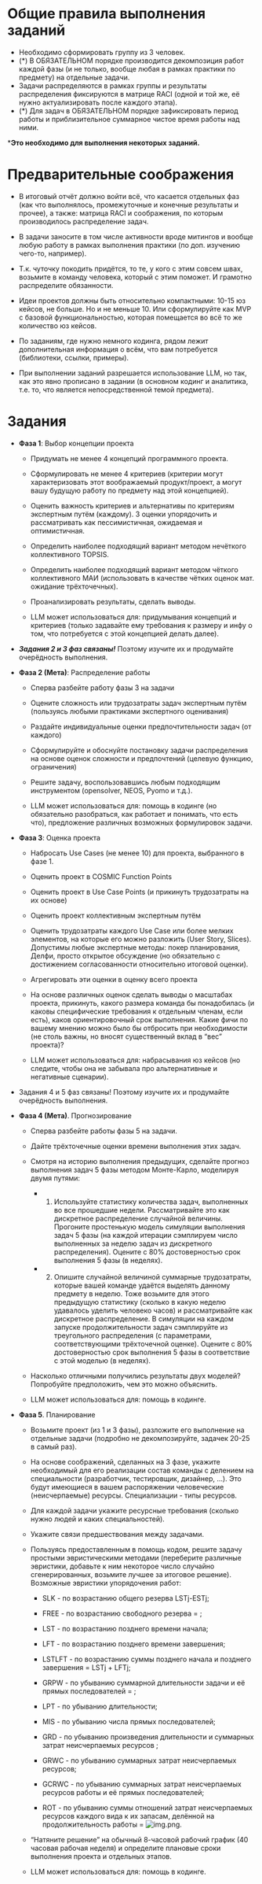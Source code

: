 # Общие правила выполнения заданий

- Необходимо сформировать группу из 3 человек.
- (*) В ОБЯЗАТЕЛЬНОМ порядке производится декомпозиция работ каждой фазы (и не только, вообще любая в рамках практики по предмету) на отдельные задачи.
- Задачи распределяются в рамках группы и результаты распределения фиксируются в матрице RACI (одной и той же, её нужно актуализировать после каждого этапа).
- (*) Для задач в ОБЯЗАТЕЛЬНОМ порядке зафиксировать период работы и приблизительное суммарное чистое время работы над ними.

***Это необходимо для выполнения некоторых заданий.**
# Предварительные соображения
- В итоговый отчёт должно войти всё, что касается отдельных фаз (как что выполнялось, промежуточные и конечные результаты и прочее), а также: матрица RACI и соображения, по которым производилось распределение задач.

- В задачи заносите в том числе активности вроде митингов и вообще любую работу в рамках выполнения практики (по доп. изучению чего-то, например).

- Т.к. чуточку покодить придётся, то те, у кого с этим совсем швах, возьмите в команду человека, который с этим поможет. И грамотно распределите обязанности.

- Идеи проектов должны быть относительно компактными: 10-15 юз кейсов, не больше. Но и не меньше 10. Или сформулируйте как MVP с базовой функциональностью, которая помещается во всё то же количество юз кейсов.

- По заданиям, где нужно немного кодинга, рядом лежит дополнительная информация о всём, что вам потребуется (библиотеки, ссылки, примеры).

- При выполнении заданий разрешается использование LLM, но так, как это явно прописано в задании (в основном кодинг и аналитика, т.е. то, что является непосредственной темой предмета).
# Задания
- **Фаза 1**: Выбор концепции проекта
  - Придумать не менее 4 концепций программного проекта.
  
  - Сформулировать не менее 4 критериев (критерии могут характеризовать этот воображаемый продукт/проект, а могут вашу будущую работу по предмету над этой концепцией).
  
  - Оценить важность критериев и альтернативы по критериям экспертным путём (каждому). 3 оценки упорядочить и рассматривать как пессимистичная, ожидаемая и оптимистичная.
  
  - Определить наиболее подходящий вариант методом нечёткого коллективного TOPSIS.
  
  - Определить наиболее подходящий вариант методом чёткого коллективного МАИ (использовать в качестве чётких оценок мат. ожидание трёхточечных).
  
  - Проанализировать результаты, сделать выводы.
  
  - LLM может использоваться для: придумывания концепций и критериев  (только задавайте ему требования к размеру и инфу о том, что потребуется с этой концепцией делать далее).
  
- ***Задания 2 и 3 фаз связаны!*** Поэтому изучите их и продумайте очерёдность выполнения.

- **Фаза 2 (Мета)**: Распределение работы

  - Сперва разбейте работу фазы 3 на задачи
  
  - Оцените сложность или трудозатраты задач экспертным путём (пользуясь любыми практиками экспертного оценивания)
  
  - Раздайте индивидуальные оценки предпочтительности задач (от каждого)
  
  - Сформулируйте и обоснуйте постановку задачи распределения на основе оценок сложности и предпочтений (целевую функцию, ограничения)
  
  - Решите задачу, воспользовавшись любым подходящим инструментом (opensolver, NEOS, Pyomo и т.д.).
  
  - LLM может использоваться для: помощь в кодинге (но обязательно разобраться, как работает и понимать, что есть что), предложение различных возможных формулировок задачи.
  
- **Фаза 3**: Оценка проекта

  - Набросать Use Cases (не менее 10) для проекта, выбранного в фазе 1.
  
  - Оценить проект в COSMIC Function Points
  
  - Оценить проект в Use Case Points (и прикинуть трудозатраты на их основе)
  
  - Оценить проект коллективным экспертным путём
  
  - Оценить трудозатраты каждого Use Case или более мелких элементов, на которые его можно разложить (User Story, Slices). Допустимы любые экспертные методы: покер планирования, Делфи, просто открытое обсуждение (но обязательно с достижением согласованности относительно итоговой оценки).
  
  - Агрегировать эти оценки в оценку всего проекта
  
  - На основе различных оценок сделать выводы о масштабах проекта, прикинуть, какого размера команда бы понадобилась (и каковы специфические требования к отдельным членам, если есть), каков ориентировочный срок выполнения. Какие фичи по вашему мнению можно было бы отбросить при необходимости (не столь важны, но вносят существенный вклад в “вес” проекта)?
  
  - LLM может использоваться для: набрасывания юз кейсов (но следите, чтобы она не забывала про альтернативные и негативные сценарии).
  
- Задания 4 и 5 фаз связаны! Поэтому изучите их и продумайте очерёдность выполнения.

- **Фаза 4 (Мета)**. Прогнозирование

  - Сперва разбейте работы фазы 5 на задачи.
  
  - Дайте трёхточечные оценки времени выполнения этих задач.
  
  - Смотря на историю выполнения предыдущих, сделайте прогноз выполнения задач 5 фазы методом Монте-Карло, моделируя двумя путями:
    - 1) Используйте статистику количества задач, выполненных во все прошедшие недели. Рассматривайте это как дискретное распределение случайной величины. Прогоните простенькую модель симуляции выполнения задач 5 фазы (на каждой итерации сэмплируем число выполненных за неделю задач из дискретного распределения). Оцените с 80% достоверностью срок выполнения 5 фазы (в неделях). 
    - 2) Опишите случайной величиной суммарные трудозатраты, которые вашей команде удаётся выделять данному предмету в неделю. Тоже возьмите для этого предыдущую статистику (сколько в какую неделю удавалось уделить человеко часов) и рассматривайте как дискретное распределение. В симуляции на каждом запуске продолжительности задач сэмплируйте из треугольного распределения (с параметрами, соответствующими трёхточечной оценке). Оцените с 80% достоверностью срок выполнения 5 фазы в соответствие с этой моделью (в неделях).

  - Насколько отличными получились результаты двух моделей? Попробуйте предположить, чем это можно объяснить.
  
  - LLM может использоваться для: помощь в кодинге.
  
- **Фаза 5**. Планирование
  - Возьмите проект (из 1 и 3 фазы), разложите его выполнение на отдельные задачи (подробно не декомпозируйте, задачек 20-25 в самый раз).
  
  - На основе соображений, сделанных на 3 фазе, укажите необходимый для его реализации состав команды с делением на специальности (разработчик, тестировщик, дизайнер, …). Это будут имеющиеся в вашем распоряжении человеческие (неисчерпаемые) ресурсы. Специализации - типы ресурсов.
  
  - Для каждой задачи укажите ресурсные требования (сколько нужно людей и каких специальностей).
  
  - Укажите связи предшествования между задачами.
  
  - Пользуясь предоставленным в помощь кодом, решите задачу простыми эвристическими методами (переберите различные эвристики, добавьте к ним некоторое число случайно сгенерированных, возьмите лучшее за итоговое решение). Возможные эвристики упорядочения работ:
  
    - SLK - по возрастанию общего резерва LSTj-ESTj;
    
    - FREE - по возрастанию свободного резерва = ;
    
    - LST - по возрастанию позднего времени начала;
    
    - LFT - по возрастанию позднего времени завершения;
    
    - LSTLFT - по возрастанию суммы позднего начала и позднего завершения = LSTj + LFTj;
    
    - GRPW - по убыванию суммарной длительности задачи и её прямых последователей = ;
    
    - LPT - по убыванию длительности;
    
    - MIS - по убыванию числа прямых последователей;
    
    - GRD - по убыванию произведения длительности и суммарных затрат неисчерпаемых ресурсов ;
    
    - GRWC - по убыванию суммарных затрат неисчерпаемых ресурсов;
    
    - GCRWC - по убыванию суммарных затрат неисчерпаемых ресурсов работы и её прямых последователей;
    
    - ROT - по убыванию суммы отношений затрат неисчерпаемых ресурсов каждого вида к их запасам, делённой на продолжительность работы = ![img.png](imgs/img.png).

  - “Натяните решение” на обычный 8-часовой рабочий график (40 часовая рабочая неделя) и определите плановые сроки выполнения проекта и отдельных этапов.
  
  - LLM может использоваться для: помощь в кодинге.
